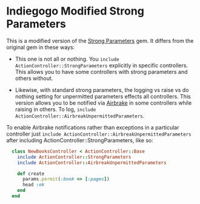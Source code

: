 # Indiegogo Modified Strong Parameters

This is a modified version of the [Strong Parameters]
gem. It differs from the original gem in these ways:

* This one is not all or nothing. You `include
  ActionController::StrongParameters` explicitly in specific
  controllers. This allows you to have some controllers with strong
  parameters and others without.

* Likewise, with standard strong parameters, the logging vs raise vs
  do nothing setting for unpermitted parameters effects all
  controllers.  This version allows you to be notified via [Airbrake]
  in some controllers while raising in others.  To log, `include
  ActionController::AirbreakUnpermittedParameters`.

To enable Airbrake notifications rather than exceptions in a
particular controller just `include
ActionController::AirbreakUnpermittedParameters` after including
ActionController::StrongParameters, like so:

```ruby
  class NewBooksController < ActionController::Base
    include ActionController::StrongParameters
    include ActionController::AirbreakUnpermittedParameters

    def create
      params.permit(:book => [:pages])
      head :ok
    end
  end
```

[Strong Parameters]: https://github.com/rails/strong_parameters
[Airbrake]: https://airbrake.io/
